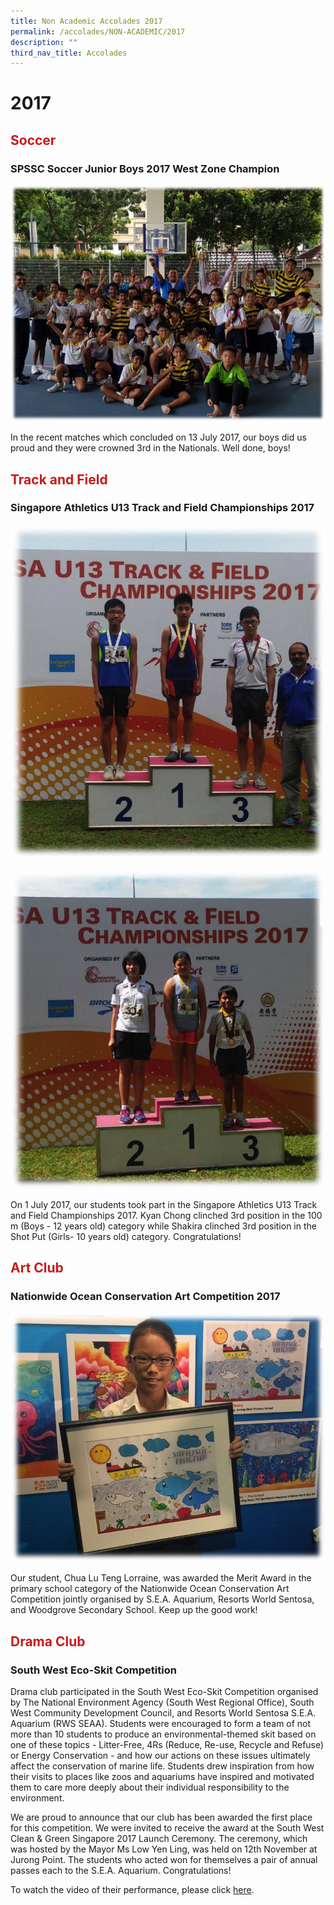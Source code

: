 ```yaml
---
title: Non Academic Accolades 2017
permalink: /accolades/NON-ACADEMIC/2017
description: ""
third_nav_title: Accolades
---
```



# 2017
## <span style = "color: #c81b1b"> <b>Soccer</b> </span>

### SPSSC Soccer Junior Boys 2017 West Zone Champion

![](/images/ACCOLADES/Non%20Academic/Soccer%20(Nationals).png)

In the recent matches which concluded on 13 July 2017, our boys did us proud and they were crowned 3rd in the Nationals. Well done, boys!

## <span style = "color: #c81b1b"> <b>Track and Field</b> </span>

### Singapore Athletics U13 Track and Field Championships 2017

![](/images/ACCOLADES/Non%20Academic/Track%20and%20Field%20(SA%20U13%20-%20Kyan).png)

![](/images/ACCOLADES/Non%20Academic/Track%20and%20Field%20(SA%20U13%20-%20Shakira).png)

On 1 July 2017, our students took part in the Singapore Athletics U13 Track and Field Championships 2017. Kyan Chong clinched 3rd position in the 100 m (Boys - 12 years old) category while Shakira clinched 3rd position in the Shot Put (Girls- 10 years old) category. Congratulations!

## <span style = "color: #c81b1b"> <b>Art Club </b> </span>

### Nationwide Ocean Conservation Art Competition 2017

![](/images/ACCOLADES/Non%20Academic/Art%20Club%20(Ocean%20Conservation).jpg)

Our student, Chua Lu Teng Lorraine, was awarded the Merit Award in the primary school category of the Nationwide Ocean Conservation Art Competition jointly organised by S.E.A. Aquarium, Resorts World Sentosa, and Woodgrove Secondary School. Keep up the good work!

## <span style = "color: #c81b1b"> <b>Drama Club </b> </span>

### South West Eco-Skit Competition

Drama club participated in the South West Eco-Skit Competition organised by The National Environment Agency (South West Regional Office), South West Community Development Council, and Resorts World Sentosa S.E.A. Aquarium (RWS SEAA). Students were encouraged to form a team of not more than 10 students to produce an environmental-themed skit based on one of these topics - Litter-Free, 4Rs (Reduce, Re-use, Recycle and Refuse) or Energy Conservation - and how our actions on these issues ultimately affect the conservation of marine life. Students drew inspiration from how their visits to places like zoos and aquariums have inspired and motivated them to care more deeply about their individual responsibility to the environment.   

We are proud to announce that our club has been awarded the first place for this competition. We were invited to receive the award at the South West Clean & Green Singapore 2017 Launch Ceremony. The ceremony, which was hosted by the Mayor Ms Low Yen Ling, was held on 12th November at Jurong Point. The students who acted won for themselves a pair of annual passes each to the S.E.A. Aquarium. Congratulations!

To watch the video of their performance, please click [here](https://youtu.be/ndVFEWDhj0E).